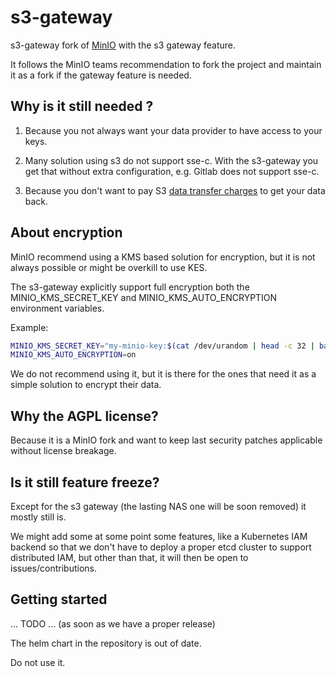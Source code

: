 # s3-gateway

s3-gateway fork of [MinIO](https://github.com/minio/minio) with the s3 gateway feature.

It follows the MinIO teams recommendation to fork the project and maintain it as a fork if the gateway feature is needed.

## Why is it still needed ?

1. Because you not always want your data provider to have access to your keys.

2. Many solution using s3 do not support sse-c. With the s3-gateway you get that without extra configuration, e.g. Gitlab does not support sse-c.

3. Because you don't want to pay S3 [data transfer charges](https://aws.amazon.com/s3/pricing/) to get your data back.

## About encryption

MinIO recommend using a KMS based solution for encryption, but it is not always possible or might be overkill to use KES.

The s3-gateway explicitly support full encryption both the MINIO_KMS_SECRET_KEY and MINIO_KMS_AUTO_ENCRYPTION environment variables.

Example:

```bash
MINIO_KMS_SECRET_KEY="my-minio-key:$(cat /dev/urandom | head -c 32 | base64 -)"
MINIO_KMS_AUTO_ENCRYPTION=on

```

We do not recommend using it, but it is there for the ones that need it as a simple solution to encrypt their data.

## Why the AGPL license?

Because it is a MinIO fork and want to keep last security patches applicable without license breakage.

## Is it still feature freeze?

Except for the s3 gateway (the lasting NAS one will be soon removed) it mostly still is.

We might add some at some point some features, like a Kubernetes IAM backend so that we don't have to deploy a proper etcd cluster to support distributed IAM, but other than that, it will then be open to issues/contributions.

<!-- ## How to use it? -->

## Getting started

... TODO ... (as soon as we have a proper release)

The helm chart in the repository is out of date.

Do not use it.
